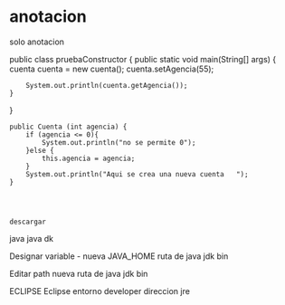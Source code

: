 # anotacion
solo anotacion

public class pruebaConstructor {
	public static void main(String[] args) {
		cuenta cuenta = new cuenta();
		cuenta.setAgencia(55);
		
	
		System.out.println(cuenta.getAgencia());
	}	

}


    
    
    public Cuenta (int agencia) {
    	if (agencia <= 0){ 
    		System.out.println("no se permite 0");
    	}else {
    		this.agencia = agencia;
    	}
    	System.out.println("Aqui se crea una nueva cuenta   ");
    }    
    
    
    
    
    descargar 
java
java dk

Designar 
variable - nueva JAVA_HOME
ruta de java jdk bin

Editar 
path nueva 
ruta de java jdk bin

ECLIPSE
Eclipse 
entorno developer 
direccion jre


